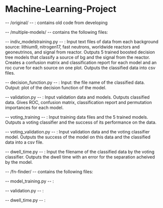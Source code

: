# Machine-Learning-Project
-- /original/ -- : contains old code from developing

-- /multiple-models/ -- contains the following files: 

  -- indiv_modelstraining.py -- : Input text files of data from each background source: lithium9, nitrogen17, fast neutrons, worldwide reactors and geoneutrinos, and signal        from reactor. Outputs 5 trained boosted decision tree models that classify a source of bg and the signal from the reactor. Creates a confusion matrix and classification        report for each model and an roc curve for each source on one plot. Outputs the classified data into csv files.

  -- decision_function.py -- : Input: the file name of the classified data. Output: plot of the decision function of the model.

  -- validation.py -- : Input validation data and models. Outputs classified data. Gives ROC, confusion matrix, classification report and permutation importances for each          model.

  -- voting_training -- : Input training data files and the 5 trained models. Outputs a voting classifier and the success of its performance on the data. 

  -- voting_validation.py -- : Input validation data and the voting classifier model. Outputs the success of the model on this data and the classified data into a csv file. 

  -- dwell_time.py -- : Input the filename of the classified data by the voting classifier. Outputs the dwell time with an error for the separation acheived by the model. 

-- /fn-finder/ -- contains the following files:
  
   -- model_training.py -- :
   
   -- validation.py -- : 
   
   -- dwell_time.py -- : 
